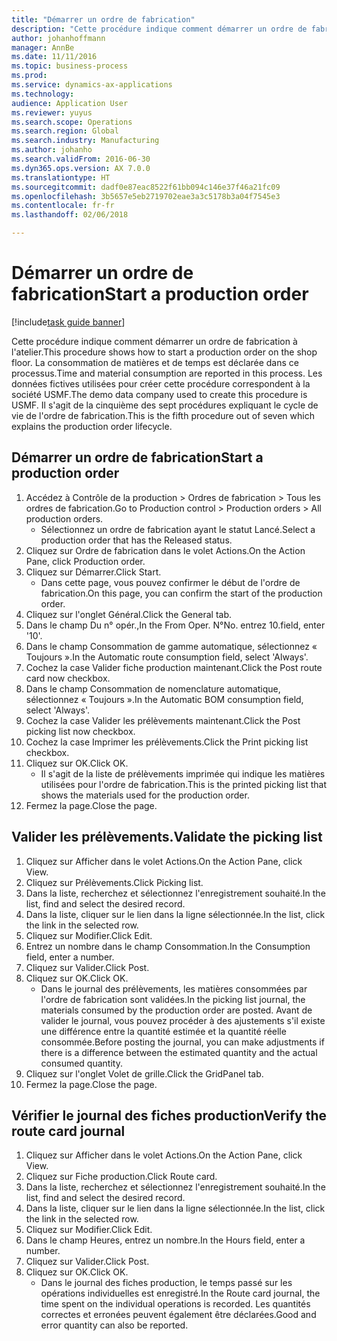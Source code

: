 ```yaml
---
title: "Démarrer un ordre de fabrication"
description: "Cette procédure indique comment démarrer un ordre de fabrication à l'atelier."
author: johanhoffmann
manager: AnnBe
ms.date: 11/11/2016
ms.topic: business-process
ms.prod: 
ms.service: dynamics-ax-applications
ms.technology: 
audience: Application User
ms.reviewer: yuyus
ms.search.scope: Operations
ms.search.region: Global
ms.search.industry: Manufacturing
ms.author: johanho
ms.search.validFrom: 2016-06-30
ms.dyn365.ops.version: AX 7.0.0
ms.translationtype: HT
ms.sourcegitcommit: dadf0e87eac8522f61bb094c146e37f46a21fc09
ms.openlocfilehash: 3b5657e5eb2719702eae3a3c5178b3a04f7545e3
ms.contentlocale: fr-fr
ms.lasthandoff: 02/06/2018

---
```

# <a name="start-a-production-order"></a><span data-ttu-id="b15bf-103">Démarrer un ordre de fabrication</span><span class="sxs-lookup"><span data-stu-id="b15bf-103">Start a production order</span></span>

[!include[task guide banner](../../includes/task-guide-banner.md)]

<span data-ttu-id="b15bf-104">Cette procédure indique comment démarrer un ordre de fabrication à l'atelier.</span><span class="sxs-lookup"><span data-stu-id="b15bf-104">This procedure shows how to start a production order on the shop floor.</span></span> <span data-ttu-id="b15bf-105">La consommation de matières et de temps est déclarée dans ce processus.</span><span class="sxs-lookup"><span data-stu-id="b15bf-105">Time and material consumption are reported in this process.</span></span> <span data-ttu-id="b15bf-106">Les données fictives utilisées pour créer cette procédure correspondent à la société USMF.</span><span class="sxs-lookup"><span data-stu-id="b15bf-106">The demo data company used to create this procedure is USMF.</span></span> <span data-ttu-id="b15bf-107">Il s'agit de la cinquième des sept procédures expliquant le cycle de vie de l'ordre de fabrication.</span><span class="sxs-lookup"><span data-stu-id="b15bf-107">This is the fifth procedure out of seven which explains the production order lifecycle.</span></span>


## <a name="start-a-production-order"></a><span data-ttu-id="b15bf-108">Démarrer un ordre de fabrication</span><span class="sxs-lookup"><span data-stu-id="b15bf-108">Start a production order</span></span>
1. <span data-ttu-id="b15bf-109">Accédez à Contrôle de la production > Ordres de fabrication > Tous les ordres de fabrication.</span><span class="sxs-lookup"><span data-stu-id="b15bf-109">Go to Production control > Production orders > All production orders.</span></span>
    * <span data-ttu-id="b15bf-110">Sélectionnez un ordre de fabrication ayant le statut Lancé.</span><span class="sxs-lookup"><span data-stu-id="b15bf-110">Select a production order that has the Released status.</span></span>  
2. <span data-ttu-id="b15bf-111">Cliquez sur Ordre de fabrication dans le volet Actions.</span><span class="sxs-lookup"><span data-stu-id="b15bf-111">On the Action Pane, click Production order.</span></span>
3. <span data-ttu-id="b15bf-112">Cliquez sur Démarrer.</span><span class="sxs-lookup"><span data-stu-id="b15bf-112">Click Start.</span></span>
    * <span data-ttu-id="b15bf-113">Dans cette page, vous pouvez confirmer le début de l'ordre de fabrication.</span><span class="sxs-lookup"><span data-stu-id="b15bf-113">On this page, you can confirm the start of the production order.</span></span>  
4. <span data-ttu-id="b15bf-114">Cliquez sur l'onglet Général.</span><span class="sxs-lookup"><span data-stu-id="b15bf-114">Click the General tab.</span></span>
5. <span data-ttu-id="b15bf-115">Dans le champ Du n° opér.,</span><span class="sxs-lookup"><span data-stu-id="b15bf-115">In the From Oper.</span></span> <span data-ttu-id="b15bf-116">N°</span><span class="sxs-lookup"><span data-stu-id="b15bf-116">No.</span></span> <span data-ttu-id="b15bf-117">entrez 10.</span><span class="sxs-lookup"><span data-stu-id="b15bf-117">field, enter '10'.</span></span>
6. <span data-ttu-id="b15bf-118">Dans le champ Consommation de gamme automatique, sélectionnez « Toujours ».</span><span class="sxs-lookup"><span data-stu-id="b15bf-118">In the Automatic route consumption field, select 'Always'.</span></span>
7. <span data-ttu-id="b15bf-119">Cochez la case Valider fiche production maintenant.</span><span class="sxs-lookup"><span data-stu-id="b15bf-119">Click the Post route card now checkbox.</span></span>
8. <span data-ttu-id="b15bf-120">Dans le champ Consommation de nomenclature automatique, sélectionnez « Toujours ».</span><span class="sxs-lookup"><span data-stu-id="b15bf-120">In the Automatic BOM consumption field, select 'Always'.</span></span>
9. <span data-ttu-id="b15bf-121">Cochez la case Valider les prélèvements maintenant.</span><span class="sxs-lookup"><span data-stu-id="b15bf-121">Click the Post picking list now checkbox.</span></span>
10. <span data-ttu-id="b15bf-122">Cochez la case Imprimer les prélèvements.</span><span class="sxs-lookup"><span data-stu-id="b15bf-122">Click the Print picking list checkbox.</span></span>
11. <span data-ttu-id="b15bf-123">Cliquez sur OK.</span><span class="sxs-lookup"><span data-stu-id="b15bf-123">Click OK.</span></span>
    * <span data-ttu-id="b15bf-124">Il s'agit de la liste de prélèvements imprimée qui indique les matières utilisées pour l'ordre de fabrication.</span><span class="sxs-lookup"><span data-stu-id="b15bf-124">This is the printed picking list that shows the materials used for the production order.</span></span>  
12. <span data-ttu-id="b15bf-125">Fermez la page.</span><span class="sxs-lookup"><span data-stu-id="b15bf-125">Close the page.</span></span>

## <a name="validate-the-picking-list"></a><span data-ttu-id="b15bf-126">Valider les prélèvements.</span><span class="sxs-lookup"><span data-stu-id="b15bf-126">Validate the picking list</span></span>
1. <span data-ttu-id="b15bf-127">Cliquez sur Afficher dans le volet Actions.</span><span class="sxs-lookup"><span data-stu-id="b15bf-127">On the Action Pane, click View.</span></span>
2. <span data-ttu-id="b15bf-128">Cliquez sur Prélèvements.</span><span class="sxs-lookup"><span data-stu-id="b15bf-128">Click Picking list.</span></span>
3. <span data-ttu-id="b15bf-129">Dans la liste, recherchez et sélectionnez l'enregistrement souhaité.</span><span class="sxs-lookup"><span data-stu-id="b15bf-129">In the list, find and select the desired record.</span></span>
4. <span data-ttu-id="b15bf-130">Dans la liste, cliquer sur le lien dans la ligne sélectionnée.</span><span class="sxs-lookup"><span data-stu-id="b15bf-130">In the list, click the link in the selected row.</span></span>
5. <span data-ttu-id="b15bf-131">Cliquez sur Modifier.</span><span class="sxs-lookup"><span data-stu-id="b15bf-131">Click Edit.</span></span>
6. <span data-ttu-id="b15bf-132">Entrez un nombre dans le champ Consommation.</span><span class="sxs-lookup"><span data-stu-id="b15bf-132">In the Consumption field, enter a number.</span></span>
7. <span data-ttu-id="b15bf-133">Cliquez sur Valider.</span><span class="sxs-lookup"><span data-stu-id="b15bf-133">Click Post.</span></span>
8. <span data-ttu-id="b15bf-134">Cliquez sur OK.</span><span class="sxs-lookup"><span data-stu-id="b15bf-134">Click OK.</span></span>
    * <span data-ttu-id="b15bf-135">Dans le journal des prélèvements, les matières consommées par l'ordre de fabrication sont validées.</span><span class="sxs-lookup"><span data-stu-id="b15bf-135">In the picking list journal, the materials consumed by the production order are posted.</span></span> <span data-ttu-id="b15bf-136">Avant de valider le journal, vous pouvez procéder à des ajustements s'il existe une différence entre la quantité estimée et la quantité réelle consommée.</span><span class="sxs-lookup"><span data-stu-id="b15bf-136">Before posting the journal, you can make adjustments if there is a difference between the estimated quantity and the actual consumed quantity.</span></span>  
9. <span data-ttu-id="b15bf-137">Cliquez sur l'onglet Volet de grille.</span><span class="sxs-lookup"><span data-stu-id="b15bf-137">Click the GridPanel tab.</span></span>
10. <span data-ttu-id="b15bf-138">Fermez la page.</span><span class="sxs-lookup"><span data-stu-id="b15bf-138">Close the page.</span></span>

## <a name="verify-the-route-card-journal"></a><span data-ttu-id="b15bf-139">Vérifier le journal des fiches production</span><span class="sxs-lookup"><span data-stu-id="b15bf-139">Verify the route card journal</span></span>
1. <span data-ttu-id="b15bf-140">Cliquez sur Afficher dans le volet Actions.</span><span class="sxs-lookup"><span data-stu-id="b15bf-140">On the Action Pane, click View.</span></span>
2. <span data-ttu-id="b15bf-141">Cliquez sur Fiche production.</span><span class="sxs-lookup"><span data-stu-id="b15bf-141">Click Route card.</span></span>
3. <span data-ttu-id="b15bf-142">Dans la liste, recherchez et sélectionnez l'enregistrement souhaité.</span><span class="sxs-lookup"><span data-stu-id="b15bf-142">In the list, find and select the desired record.</span></span>
4. <span data-ttu-id="b15bf-143">Dans la liste, cliquer sur le lien dans la ligne sélectionnée.</span><span class="sxs-lookup"><span data-stu-id="b15bf-143">In the list, click the link in the selected row.</span></span>
5. <span data-ttu-id="b15bf-144">Cliquez sur Modifier.</span><span class="sxs-lookup"><span data-stu-id="b15bf-144">Click Edit.</span></span>
6. <span data-ttu-id="b15bf-145">Dans le champ Heures, entrez un nombre.</span><span class="sxs-lookup"><span data-stu-id="b15bf-145">In the Hours field, enter a number.</span></span>
7. <span data-ttu-id="b15bf-146">Cliquez sur Valider.</span><span class="sxs-lookup"><span data-stu-id="b15bf-146">Click Post.</span></span>
8. <span data-ttu-id="b15bf-147">Cliquez sur OK.</span><span class="sxs-lookup"><span data-stu-id="b15bf-147">Click OK.</span></span>
    * <span data-ttu-id="b15bf-148">Dans le journal des fiches production, le temps passé sur les opérations individuelles est enregistré.</span><span class="sxs-lookup"><span data-stu-id="b15bf-148">In the Route card journal, the time spent on the individual operations is recorded.</span></span> <span data-ttu-id="b15bf-149">Les quantités correctes et erronées peuvent également être déclarées.</span><span class="sxs-lookup"><span data-stu-id="b15bf-149">Good and error quantity can also be reported.</span></span>  

